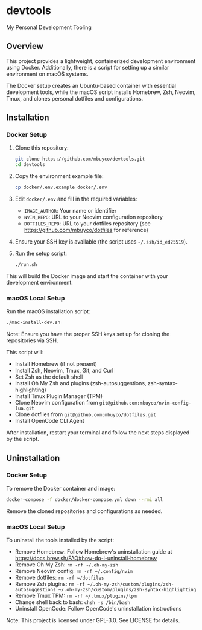 # devtools

My Personal Development Tooling

## Overview

This project provides a lightweight, containerized development environment using Docker. Additionally, there is a script for setting up a similar environment on macOS systems.

The Docker setup creates an Ubuntu-based container with essential development tools, while the macOS script installs Homebrew, Zsh, Neovim, Tmux, and clones personal dotfiles and configurations.

## Installation

### Docker Setup

1. Clone this repository:
   ```bash
   git clone https://github.com/mbuyco/devtools.git
   cd devtools
   ```

2. Copy the environment example file:
   ```bash
   cp docker/.env.example docker/.env
   ```

3. Edit `docker/.env` and fill in the required variables:
   - `IMAGE_AUTHOR`: Your name or identifier
   - `NVIM_REPO`: URL to your Neovim configuration repository
   - `DOTFILES_REPO`: URL to your dotfiles repository (see https://github.com/mbuyco/dotfiles for reference)

4. Ensure your SSH key is available (the script uses `~/.ssh/id_ed25519`).

5. Run the setup script:
   ```bash
   ./run.sh
   ```

This will build the Docker image and start the container with your development environment.

### macOS Local Setup

Run the macOS installation script:
```bash
./mac-install-dev.sh
```

Note: Ensure you have the proper SSH keys set up for cloning the repositories via SSH.

This script will:
- Install Homebrew (if not present)
- Install Zsh, Neovim, Tmux, Git, and Curl
- Set Zsh as the default shell
- Install Oh My Zsh and plugins (zsh-autosuggestions, zsh-syntax-highlighting)
- Install Tmux Plugin Manager (TPM)
- Clone Neovim configuration from `git@github.com:mbuyco/nvim-config-lua.git`
- Clone dotfiles from `git@github.com:mbuyco/dotfiles.git`
- Install OpenCode CLI Agent

After installation, restart your terminal and follow the next steps displayed by the script.

## Uninstallation

### Docker Setup

To remove the Docker container and image:
```bash
docker-compose -f docker/docker-compose.yml down --rmi all
```

Remove the cloned repositories and configurations as needed.

### macOS Local Setup

To uninstall the tools installed by the script:
- Remove Homebrew: Follow Homebrew's uninstallation guide at https://docs.brew.sh/FAQ#how-do-i-uninstall-homebrew
- Remove Oh My Zsh: `rm -rf ~/.oh-my-zsh`
- Remove Neovim config: `rm -rf ~/.config/nvim`
- Remove dotfiles: `rm -rf ~/dotfiles`
- Remove Zsh plugins: `rm -rf ~/.oh-my-zsh/custom/plugins/zsh-autosuggestions ~/.oh-my-zsh/custom/plugins/zsh-syntax-highlighting`
- Remove Tmux TPM: `rm -rf ~/.tmux/plugins/tpm`
- Change shell back to bash: `chsh -s /bin/bash`
- Uninstall OpenCode: Follow OpenCode's uninstallation instructions

Note: This project is licensed under GPL-3.0. See LICENSE for details.

